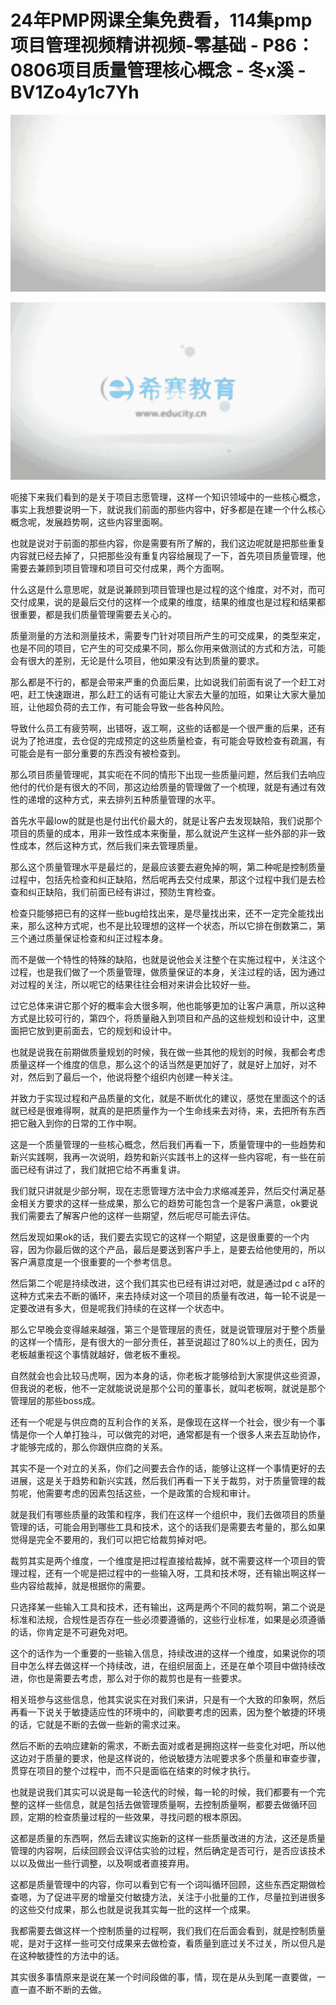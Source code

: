 # 24年PMP网课全集免费看，114集pmp项目管理视频精讲视频-零基础 - P86：0806项目质量管理核心概念 - 冬x溪 - BV1Zo4y1c7Yh

![](img/370bee2922ed3fc2046417f9cf7ba49d_0.png)

![](img/370bee2922ed3fc2046417f9cf7ba49d_1.png)

呃接下来我们看到的是关于项目志愿管理，这样一个知识领域中的一些核心概念，事实上我想要说明一下，就说我们前面的那些内容中，好多都是在建一个什么核心概念呢，发展趋势啊，这些内容里面啊。

也就是说对于前面的那些内容，你是需要有所了解的，我们这边呢就是把那些重复内容就已经去掉了，只把那些没有重复内容给展现了一下，首先项目质量管理，他需要去兼顾到项目管理和项目可交付成果，两个方面啊。

什么这是什么意思呢，就是说兼顾到项目管理也是过程的这个维度，对不对，而可交付成果，说的是最后交付的这样一个成果的维度，结果的维度也是过程和结果都很重要，都是我们质量管理需要去关心的。

质量测量的方法和测量技术，需要专门针对项目所产生的可交成果，的类型来定，也是不同的项目，它产生的可交成果不同，那么你用来做测试的方式和方法，可能会有很大的差别，无论是什么项目，他如果没有达到质量的要求。

那么都是不行的，都是会带来严重的负面后果，比如说我们前面有说了一个赶工对吧，赶工快速跟进，那么赶工的话有可能让大家去大量的加班，如果让大家大量加班，让他超负荷的去工作，有可能会导致一些各种风险。

导致什么员工有疲劳啊，出错呀，返工啊，这些的话都是一个很严重的后果，还有说为了抢进度，去仓促的完成预定的这些质量检查，有可能会导致检查有疏漏，有可能会是有一部分重要的东西没有被检查到。

那么项目质量管理呢，其实呃在不同的情形下出现一些质量问题，然后我们去响应他付的代价是有很大的不同，那这边给质量的管理做了一个梳理，就是有通过有效性的递增的这种方式，来去排列五种质量管理的水平。

首先水平最low的就是也是付出代价最大的，就是让客户去发现缺陷，我们说那个项目的质量的成本，用非一致性成本来衡量，那么就说产生这样一些外部的非一致性成本，然后这种方式，然后我们来去管理质量。

那么这个质量管理水平是最烂的，是最应该要去避免掉的啊，第二种呢是控制质量过程中，包括先检查和纠正缺陷，然后呢再去交付成果，那这个过程中我们是去检查和纠正缺陷，我们前面已经有讲过，预防生育检查。

检查只能够把已有的这样一些bug给找出来，是尽量找出来，还不一定完全能找出来，那么这种方式呢，也不是比较理想的这样一个状态，所以它排在倒数第二，第三个通过质量保证检查和纠正过程本身。

而不是做一个特性的特殊的缺陷，也就是说他会关注整个在实施过程中，关注这个过程，也是我们做了一个质量管理，做质量保证的本身，关注过程的话，因为通过对过程的关注，所以呢它的结果往往会相对来讲会比较好一些。

过它总体来讲它那个好的概率会大很多啊，他也能够更加的让客户满意，所以这种方式是比较可行的，第四个，将质量融入到项目和产品的这些规划和设计中，这里面把它放到更前面去，它的规划和设计中。

也就是说我在前期做质量规划的时候，我在做一些其他的规划的时候，我都会考虑质量这样一个维度的信息，那么这个的话当然是更加好了，就是好上加好，对不对，然后到了最后一个，他说将整个组织内创建一种关注。

并致力于实现过程和产品质量的文化，就是不断优化的建议，感觉在里面这个的话就已经是很难得啊，就真的是把质量作为一个生命线来去对待，来，去把所有东西把它融入到你的日常的工作中啊。

这是一个质量管理的一些核心概念，然后我们再看一下，质量管理中的一些趋势和新兴实践啊，我再一次说明，趋势和新兴实践书上的这样一些内容呢，有一些在前面已经有讲过了，我们就把它给不再重复讲。

我们就只讲就是少部分啊，现在志愿管理方法中会力求缩减差异，然后交付满足基金相关方要求的这样一些成果，那么它的趋势可能包含一个是客户满意，ok要说我们需要去了解客户他的这样一些期望，然后呢尽可能去评估。

然后发现如果ok的话，我们要去实现它的这样一个期望，这是很重要的一个内容，因为你最后做的这个产品，最后是要送到客户手上，是要去给他使用的，所以客户满意度是一个很重要的一个参考信息。

然后第二个呢是持续改进，这个我们其实也已经有讲过对吧，就是通过pd c a环的这种方式来去不断的循环，来去持续对这一个项目的质量有改进，每一轮不说是一定要改进有多大，但是呢我们持续的在这样一个状态中。

那么它早晚会变得越来越强，第三个是管理层的责任，就是说管理层对于整个质量的这样一个情形，是有很大的一部分责任，甚至说超过了80%以上的责任，因为老板越重视这个事情就越好，做老板不重视。

自然就会也会比较马虎啊，因为本身的话，你老板才能够给到大家提供这些资源，但我说的老板，他不一定就能说说是那个公司的董事长，就叫老板啊，就说是那个管理层的那些boss成。

还有一个呢是与供应商的互利合作的关系，是像现在这样一个社会，很少有一个事情是你一个人单打独斗，可以做完的对吧，通常都是有一个很多人来去互助协作，才能够完成的，那么你跟供应商的关系。

其实不是一个对立的关系，你们之间要去合作的话，能够让这样一个事情更好的去进展，这是关于趋势和新兴实践，然后我们再看一下关于裁剪，对于质量管理的裁剪呢，他需要考虑的因素包括这些，一个是政策的合规和审计。

就是我们有哪些质量的政策和程序，我们在这样一个组织中，我们去做项目的质量管理的话，可能会用到哪些工具和技术，这个的话我们是需要去考量的，那么如果觉得是完全不要用的，我们可以把它给裁剪掉对吧。

裁剪其实是两个维度，一个维度是把过程直接给裁掉，就不需要这样一个项目的管理过程，还有一个呢是把过程中的一些输入呀，工具和技术呀，还有输出啊这样一些内容给裁掉，就是根据你的需要。

只选择某一些输入工具和技术，还有输出，这两是两个不同的裁剪啊，第二个说是标准和法规，合规性是否存在一些必须要遵循的，这些行业标准，如果是必须遵循的话，你肯定是不可避免对吧。

这个的话作为一个重要的一些输入信息，持续改进的这样一个维度，如果说你的项目中怎么样去做这样一个持续改，进，在组织层面上，还是在单个项目中做持续改进，你也是需要去考虑，那么对于你的裁剪也是有一些要求。

相关班参与这些信息，他其实说实在对我们来讲，只是有一个大致的印象啊，然后再看一下说关于敏捷适应性的环境中的，间歇要考虑的因素，因为整个敏捷的环境的话，它就是不断的去做一些新的需求过来。

然后不断的去响应建新的需求，不断去面对或者是拥抱这样一些变化对吧，所以他这边对于质量的要求，他是这样说的，他说敏捷方法呢要求多个质量和审查步骤，贯穿在项目的整个过程中，而不只是面临在结束的时候才执行。

也就是说我们其实可以说是每一轮迭代的时候，每一轮的时候，我们都要有一个完整的这样一些信息，就是包括去做管理质量啊，去控制质量啊，都要去做循环回顾，定期的检查质量过程的一些效果，寻找问题的根本原因。

这都是质量的东西啊，然后去建议实施新的这样一些质量改进的方法，这还是质量管理的内容啊，后续回顾会议评估实验的过程，然后确定是否可行，是否应该技术以以及做出一些行调整，以及啊或者直接弃用。

这都是质量管理中的内容，你可以看到它有一个词叫循环回顾，这些东西定期做检查嗯，为了促进平房的增量交付敏捷方法，关注于小批量的工作，尽量拉到进很多的这些交付成果，那么也就是说我其实每一批的这样一个成果。

我都需要去做这样一个控制质量的过程啊，我们我们在后面会看到，就是控制质量呢，是对于这样一些可交付成果来去做检查，看质量到底过关不过关，所以但凡是在这种敏捷性的方法中的话。

其实很多事情原来是说在某一个时间段做的事，情，现在是从头到尾一直要做，一直一直不断不断的去做。